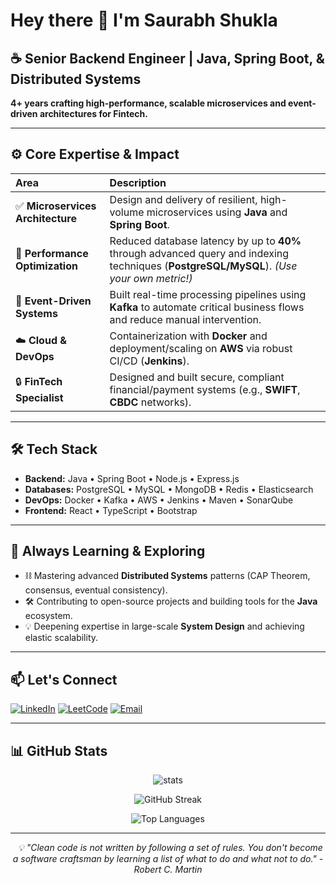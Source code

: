 # Hey there 👋 I'm Saurabh Shukla

## ☕ Senior Backend Engineer | Java, Spring Boot, & Distributed Systems

**4+ years crafting high-performance, scalable microservices and event-driven architectures for Fintech.**

---

## ⚙️ Core Expertise & Impact

|  Area | Description |
|  :--- | :--- |
| ✅  **Microservices Architecture** | Design and delivery of resilient, high-volume microservices using **Java** and **Spring Boot**. |
| 🚀  **Performance Optimization** | Reduced database latency by up to **40%** through advanced query and indexing techniques (**PostgreSQL/MySQL**). *(Use your own metric!)* |
| 🧠  **Event-Driven Systems** | Built real-time processing pipelines using **Kafka** to automate critical business flows and reduce manual intervention. |
| ☁️  **Cloud & DevOps** | Containerization with **Docker** and deployment/scaling on **AWS** via robust CI/CD (**Jenkins**). |
| 🔒  **FinTech Specialist** | Designed and built secure, compliant financial/payment systems (e.g., **SWIFT**, **CBDC** networks). |

---

## 🛠️ Tech Stack

- **Backend:** Java • Spring Boot • Node.js • Express.js
- **Databases:** PostgreSQL • MySQL • MongoDB • Redis • Elasticsearch
- **DevOps:** Docker • Kafka • AWS • Jenkins • Maven • SonarQube
- **Frontend:** React • TypeScript • Bootstrap

---

## 🎯 Always Learning & Exploring

- ⛓️ Mastering advanced **Distributed Systems** patterns (CAP Theorem, consensus, eventual consistency).
- 🛠️ Contributing to open-source projects and building tools for the **Java** ecosystem.
- 💡 Deepening expertise in large-scale **System Design** and achieving elastic scalability.

---

## 📫 Let's Connect

[![LinkedIn](https://img.shields.io/badge/LinkedIn-%230077B5.svg?style=for-the-badge&logo=linkedin&logoColor=white)](https://www.linkedin.com/in/saurabh1515/)
[![LeetCode](https://img.shields.io/badge/LeetCode-FFA116?style=for-the-badge&logo=leetcode&logoColor=white)](https://leetcode.com/s1gma)
[![Email](https://img.shields.io/badge/Email-D14836?style=for-the-badge&logo=gmail&logoColor=white)](mailto:saurabhshukla1515@gmail.com)

---

## 📊 GitHub Stats

<div align="center">
  
![stats](https://github-readme-stats.vercel.app/api?username=saurabh1515&theme=react&hide_border=true&include_all_commits=true&count_private=true)

![GitHub Streak](https://github-readme-streak-stats.herokuapp.com/?user=saurabh1515&theme=react&hide_border=true)

![Top Languages](https://github-readme-stats.vercel.app/api/top-langs/?username=saurabh1515&theme=react&hide_border=true&layout=compact&langs_count=8)

</div>

---

<div align="center">
  <i>💡 "Clean code is not written by following a set of rules. You don't become a software craftsman by learning a list of what to do and what not to do." - Robert C. Martin</i>
</div>

